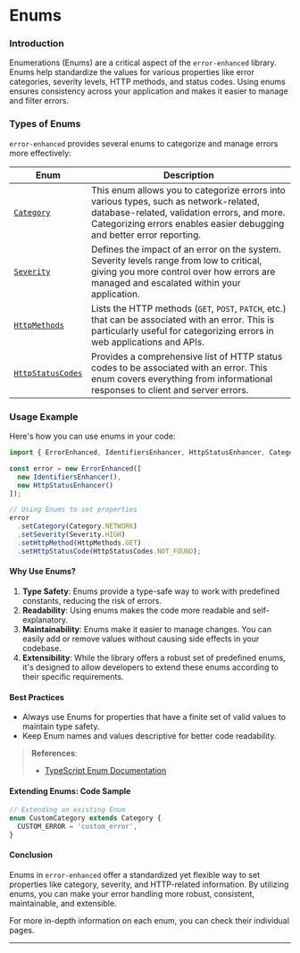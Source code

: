 # Enums

### Introduction

Enumerations (Enums) are a critical aspect of the `error-enhanced` library. Enums help standardize the values for various properties like error categories, severity levels, HTTP methods, and status codes. Using enums ensures consistency across your application and makes it easier to manage and filter errors.

### Types of Enums

`error-enhanced` provides several enums to categorize and manage errors more effectively:

| Enum                                                                                       | Description                                                                                                                                                                                                    |
| ------------------------------------------------------------------------------------------ | -------------------------------------------------------------------------------------------------------------------------------------------------------------------------------------------------------------- |
| [`Category`](https://github.com/labrynx/error-enhanced/wiki/Enums:-Category)               | This enum allows you to categorize errors into various types, such as network-related, database-related, validation errors, and more. Categorizing errors enables easier debugging and better error reporting. |
| [`Severity`](https://github.com/labrynx/error-enhanced/wiki/Enums:-Severity)     | Defines the impact of an error on the system. Severity levels range from low to critical, giving you more control over how errors are managed and escalated within your application.                           |
| [`HttpMethods`](https://github.com/labrynx/error-enhanced/wiki/Enums:-HttpMethods)         | Lists the HTTP methods (`GET`, `POST`, `PATCH`, etc.) that can be associated with an error. This is particularly useful for categorizing errors in web applications and APIs.                                  |
| [`HttpStatusCodes`](https://github.com/labrynx/error-enhanced/wiki/Enums:-HttpStatusCodes) | Provides a comprehensive list of HTTP status codes to be associated with an error. This enum covers everything from informational responses to client and server errors.                                       |

### Usage Example

Here's how you can use enums in your code:

```typescript
import { ErrorEnhanced, IdentifiersEnhancer, HttpStatusEnhancer, Category, Severity, HttpMethods, HttpStatusCodes } from 'error-enhanced';

const error = new ErrorEnhanced([
  new IdentifiersEnhancer(),
  new HttpStatusEnhancer()
]);

// Using Enums to set properties
error
  .setCategory(Category.NETWORK)
  .setSeverity(Severity.HIGH)
  .setHttpMethod(HttpMethods.GET)
  .setHttpStatusCode(HttpStatusCodes.NOT_FOUND);
```

#### Why Use Enums?

1. **Type Safety**: Enums provide a type-safe way to work with predefined constants, reducing the risk of errors.
2. **Readability**: Using enums makes the code more readable and self-explanatory.
3. **Maintainability**: Enums make it easier to manage changes. You can easily add or remove values without causing side effects in your codebase.
4. **Extensibility**: While the library offers a robust set of predefined enums, it's designed to allow developers to extend these enums according to their specific requirements.

#### Best Practices

* Always use Enums for properties that have a finite set of valid values to maintain type safety.
* Keep Enum names and values descriptive for better code readability.

> **References**:
>
> * [TypeScript Enum Documentation](https://www.typescriptlang.org/docs/handbook/enums.html)

#### Extending Enums: Code Sample

```typescript
// Extending an existing Enum
enum CustomCategory extends Category {
  CUSTOM_ERROR = 'custom_error',
}
```

#### Conclusion

Enums in `error-enhanced` offer a standardized yet flexible way to set properties like category, severity, and HTTP-related information. By utilizing enums, you can make your error handling more robust, consistent, maintainable, and extensible.

For more in-depth information on each enum, you can check their individual pages.

***

